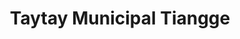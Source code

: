 ---
title: "Taytay Municipal Tiangge"
url: /taytay/taytay-municipal-tiangge-don-hilario-cruz-avenue/
shop: clothes
---